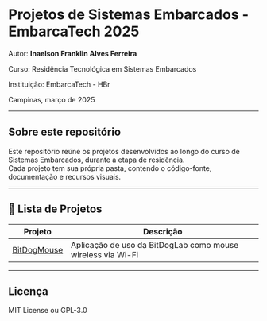 
# Projetos de Sistemas Embarcados - EmbarcaTech 2025

Autor: **Inaelson Franklin Alves Ferreira**

Curso: Residência Tecnológica em Sistemas Embarcados

Instituição: EmbarcaTech - HBr

Campinas, março de 2025

---

## Sobre este repositório

Este repositório reúne os projetos desenvolvidos ao longo do curso de Sistemas Embarcados, durante a etapa de residência.  
Cada projeto tem sua própria pasta, contendo o código-fonte, documentação e recursos visuais.

---

## 📂 Lista de Projetos

| Projeto | Descrição |
|---------|-----------|
| [BitDogMouse](./projetos/BitDogMouse/) | Aplicação de uso da BitDogLab como mouse wireless via Wi-Fi |

---

## Licença

MIT License ou GPL-3.0

